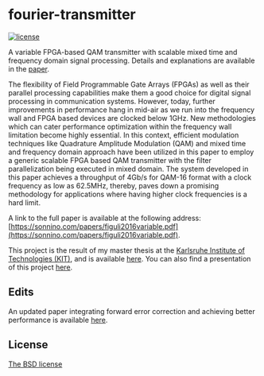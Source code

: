 # fourier-transmitter
[![license](https://img.shields.io/badge/license-GPL3-brightgreen.svg)](https://github.com/asonnino/fourier-transmitter/blob/master/LICENSE)

A variable FPGA-based QAM transmitter with scalable mixed time and frequency domain signal processing. Details and explanations are available in the [paper](https://sonnino.com/papers/figuli2016variable.pdf).

The flexibility of Field Programmable Gate Arrays (FPGAs) as well as their parallel processing capabilities make them a good choice for digital signal processing in communication systems. However, today, further improvements in performance hang in mid-air as we run into the frequency wall and FPGA based devices are clocked below 1GHz. New methodologies which can cater performance optimization within the frequency wall limitation become highly essential. In this context, efficient modulation techniques like Quadrature Amplitude Modulation (QAM) and mixed time and frequency domain approach have been utilized in this paper to employ a generic scalable FPGA based QAM transmitter with the filter parallelization being executed in mixed domain. The system developed in this paper achieves a throughput of 4Gb/s for QAM-16 format with a clock frequency as low as 62.5MHz, thereby, paves down a promising methodology for applications where having higher clock frequencies is a hard limit.

A link to the full paper is available at the following address: [https://sonnino.com/papers/figuli2016variable.pdf](https://sonnino.com/papers/figuli2016variable.pdf).

This project is the result of my master thesis at the [Karlsruhe Institute of Technologies (KIT)](http://kit.edu), and is available [here](https://sonnino.com/thesis/KIT%20Master%20Thesis%20-%20Alberto%20Sonnino.pdf). You can also find a presentation of this project [here](https://sonnino.com/presentations/Presentation%20-%20Performance%20Driven%20Optimizations%20in%20FPGA%20Based%20QAM%20Systems.pdf).

## Edits
An updated paper integrating forward error correction and achieving better performance is available [here](https://sonnino.com/papers/figuli2017generic.pdf).

## License
[The BSD license](https://opensource.org/licenses/BSD-3-Clause)
